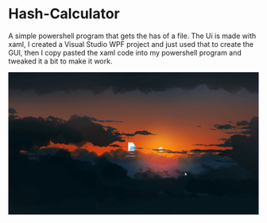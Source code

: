 # Hash-Calculator
A simple powershell program that gets the has of a file. The Ui is made with xaml, I created a Visual Studio WPF project and just used that to create the GUI, then I copy pasted the xaml code into my powershell program and tweaked it a bit to make it work. 

![Example Gif](https://github.com/Tainted06/Hash-Calculator/raw/main/Assets/kzG7Gul95H.gif "Example Gif")